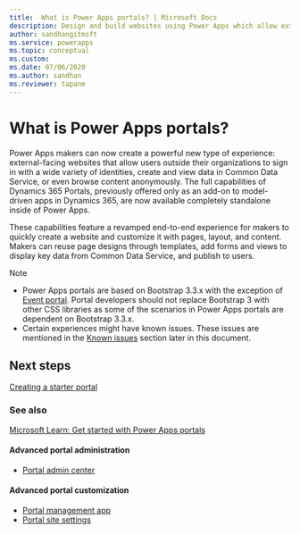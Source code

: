 ```yaml
---
title:  What is Power Apps portals? | Microsoft Docs
description: Design and build websites using Power Apps which allow external users to interact with the data stored in the Common Data Service.
author: sandhangitmsft
ms.service: powerapps
ms.topic: conceptual
ms.custom: 
ms.date: 07/06/2020
ms.author: sandhan
ms.reviewer: tapanm
---
```


# What is Power Apps portals?

Power Apps makers can now create a powerful new type of experience: external-facing websites that allow users outside their organizations to sign in with a wide variety of identities, create and view data in Common Data Service, or even browse content anonymously. The full capabilities of Dynamics 365 Portals, previously offered only as an add-on to model-driven apps in Dynamics 365, are now available completely standalone inside of Power Apps.  

These capabilities feature a revamped end-to-end experience for makers to quickly create a website and customize it with pages, layout, and content. Makers can reuse page designs through templates, add forms and views to display key data from Common Data Service, and publish to users.

> [!NOTE]
> - Power Apps portals are based on Bootstrap 3.3.x with the exception of [Event portal](https://docs.microsoft.com/dynamics365/marketing/developer/event-management-web-application). Portal developers should not replace Bootstrap 3 with other CSS libraries as some of the scenarios in Power Apps portals are dependent on Bootstrap 3.3.x.
> - Certain experiences might have known issues. These issues are mentioned in the [Known issues](known-issues.md) section later in this document.  

## Next steps

[Creating a starter portal](create-portal.md)

### See also

[Microsoft Learn: Get started with Power Apps portals](https://docs.microsoft.com/earn/paths/get-started-power-apps-portals/)

#### Advanced portal administration

- [Portal admin center](admin/admin-overview.md)

#### Advanced portal customization

- [Portal management app](configure/configure-portal.md)
- [Portal site settings](configure/configure-site-settings.md)
